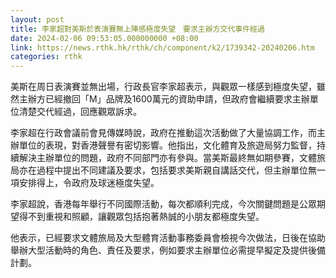 ```yaml
---
layout: post
title: 李家超對美斯於表演賽無上陣感極度失望　要求主辦方交代事件經過
date: 2024-02-06 09:53:05.000000000 +08:00
link: https://news.rthk.hk/rthk/ch/component/k2/1739342-20240206.htm
categories: rthk
---
```


美斯在周日表演賽並無出場，行政長官李家超表示，與觀眾一樣感到極度失望，雖然主辦方已經撤回「M」品牌及1600萬元的資助申請，但政府會繼續要求主辦單位清楚交代經過，回應觀眾訴求。

李家超在行政會議前會見傳媒時說，政府在推動這次活動做了大量協調工作，而主辦單位的表現，對香港聲譽有密切影響。他指出，文化體育及旅遊局努力監督，持續解決主辦單位的問題，政府不同部門亦有參與。當美斯最終無如期參賽，文體旅局亦在過程中提出不同建議及要求，包括要求美斯親自講話交代，但主辦單位無一項安排得上，令政府及球迷極度失望。

李家超說，香港每年舉行不同國際活動，每次都順利完成，今次關鍵問題是公眾期望得不到重視和照顧，讓觀眾包括抱著熱誠的小朋友都極度失望。

他表示，已經要求文體旅局及大型體育活動事務委員會檢視今次做法，日後在協助舉辦大型活動時的角色、責任及要求，例如要求主辦單位必需提早擬定及提供後備計劃。
